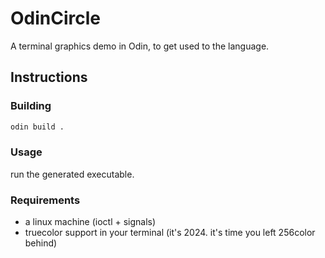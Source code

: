 # OdinCircle
A terminal graphics demo in Odin, to get used to the language.

## Instructions
### Building
```sh
odin build .
```

### Usage
run the generated executable.

### Requirements
- a linux machine (ioctl + signals)
- truecolor support in your terminal (it's 2024. it's time you left 256color behind)
